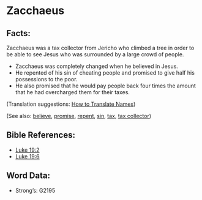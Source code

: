 # Zacchaeus

## Facts:

Zacchaeus was a tax collector from Jericho who climbed a tree in order to be able to see Jesus who was surrounded by a large crowd of people.

* Zacchaeus was completely changed when he believed in Jesus.
* He repented of his sin of cheating people and promised to give half his possessions to the poor.
* He also promised that he would pay people back four times the amount that he had overcharged them for their taxes.

(Translation suggestions: [How to Translate Names](../../translate/translate-names))

(See also: [believe](../kt/believe.md), [promise](../kt/promise.md), [repent](../kt/repent.md), [sin](../kt/sin.md), [tax](../other/tax.md), [tax collector](../other/tax.md))

## Bible References:

* [Luke 19:2](rc://en/tn/help/luk/19/02)
* [Luke 19:6](rc://en/tn/help/luk/19/06)

## Word Data:

* Strong’s: G2195
